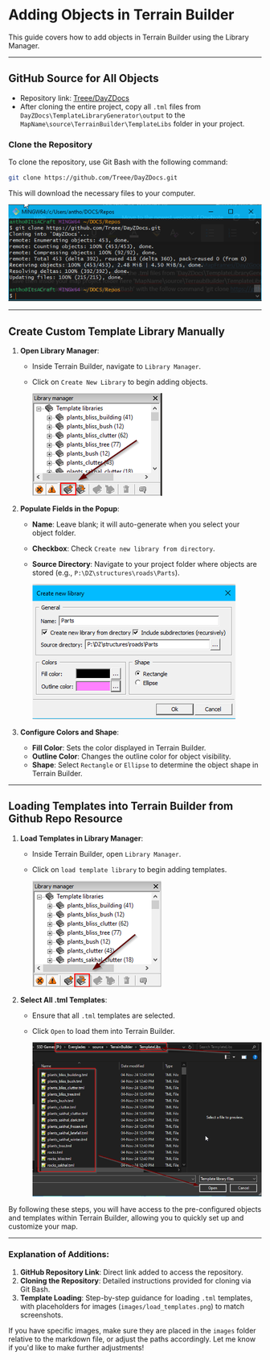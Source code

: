 # Adding Objects in Terrain Builder

This guide covers how to add objects in Terrain Builder using the Library Manager.

---

## GitHub Source for All Objects

- Repository link: [Treee/DayZDocs](https://github.com/Treee/DayZDocs/blob/main/MapFrames/DayZGoodMapFrameValues.md)
- After cloning the entire project, copy all `.tml` files from `DayZDocs\TemplateLibraryGenerator\output` to the `MapName\source\TerrainBuilder\TemplateLibs` folder in your project.

### Clone the Repository

To clone the repository, use Git Bash with the following command:

```bash
git clone https://github.com/Treee/DayZDocs.git
```

This will download the necessary files to your computer.

![Git Bash Cloning Sample](images/gitbash_clone_repo.png)

---

## Create Custom Template Library Manually

1. **Open Library Manager**:
   - Inside Terrain Builder, navigate to `Library Manager`.
   - Click on `Create New Library` to begin adding objects.

      ![Create New Library](images/create_new_library.png)

2. **Populate Fields in the Popup**:
   - **Name**: Leave blank; it will auto-generate when you select your object folder.
   - **Checkbox**: Check `Create new library from directory`.
   - **Source Directory**: Navigate to your project folder where objects are stored (e.g., `P:\DZ\structures\roads\Parts`).

      ![Create New Library](images/create_new_library_popup.png)

3. **Configure Colors and Shape**:
   - **Fill Color**: Sets the color displayed in Terrain Builder.
   - **Outline Color**: Changes the outline color for object visibility.
   - **Shape**: Select `Rectangle` or `Ellipse` to determine the object shape in Terrain Builder.

---

## Loading Templates into Terrain Builder from Github Repo Resource

1. **Load Templates in Library Manager**:
   - Inside Terrain Builder, open `Library Manager`.
   - Click on `load template library` to begin adding templates.

      ![Load Templates](images/load_existing_library.png)

2. **Select All .tml Templates**:
   - Ensure that all `.tml` templates are selected.
   - Click `Open` to load them into Terrain Builder.

      ![Load Templates](images/load_existing_library_selected.png)

By following these steps, you will have access to the pre-configured objects and templates within Terrain Builder, allowing you to quickly set up and customize your map.

---

### Explanation of Additions:

1. **GitHub Repository Link**: Direct link added to access the repository.
2. **Cloning the Repository**: Detailed instructions provided for cloning via Git Bash.
3. **Template Loading**: Step-by-step guidance for loading `.tml` templates, with placeholders for images (`images/load_templates.png`) to match screenshots.
  
If you have specific images, make sure they are placed in the `images` folder relative to the markdown file, or adjust the paths accordingly. Let me know if you'd like to make further adjustments!
